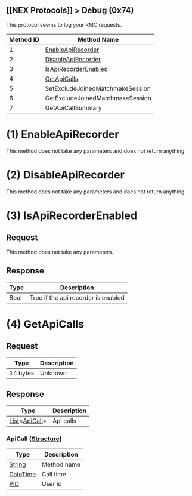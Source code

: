 [[NEX Protocols]] > Debug (0x74)
---

This protocol seems to log your RMC requests.

| Method ID | Method Name |
| --- | --- |
| 1 | [EnableApiRecorder](#1-enableapirecorder) |
| 2 | [DisableApiRecorder](#2-disableapirecorder) |
| 3 | [IsApiRecorderEnabled](#3-isapirecorderenabled) |
| 4 | [GetApiCalls](#4-getapicalls) |
| 5 | SetExcludeJoinedMatchmakeSession |
| 6 | GetExcludeJoinedMatchmakeSession |
| 7 | GetApiCallSummary |

# (1) EnableApiRecorder
This method does not take any parameters and does not return anything.

# (2) DisableApiRecorder
This method does not take any parameters and does not return anything.

# (3) IsApiRecorderEnabled
## Request
This method does not take any parameters.

## Response
| Type | Description |
| --- | --- |
| Bool | True if the api recorder is enabled |

# (4) GetApiCalls
## Request
| Type | Description |
| --- | --- |
| 14 bytes | Unknown |

## Response
| Type | Description |
| --- | --- |
| [List]&lt;[ApiCall](#apicall-structure)&gt; | Api calls |

### ApiCall ([Structure])
| Type | Description |
| --- | --- |
| [String] | Method name |
| [DateTime] | Call time |
| [PID] | User id |

[Result]: NEX-Common-Types#result
[String]: NEX-Common-Types#string
[Buffer]: NEX-Common-Types#buffer
[qBuffer]: NEX-Common-Types#qbuffer
[List]: NEX-Common-Types#list
[Map]: NEX-Common-Types#map
[DateTime]: NEX-Common-Types#datetime
[Structure]: NEX-Common-Types#structure
[Data]: NEX-Common-Types#anydataholder
[PID]: NEX-Common-Types#pid
[ResultRange]: NEX-Common-Types#resultrange-structure